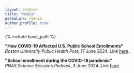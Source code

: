 ```yaml
---
layout: archive
title: "Media"
permalink: /media
author_profile: true
---
```

{% include base_path %}


**"How COVID-19 Affected U.S. Public School Enrollments"** <br>
_Boston University Public Health Post_, 17 June 2024. Link [here](https://publichealthpost.org/health-equity/how-covid-19-affected-u-s-public-school-enrollments/).


**"School enrollment during the COVID-19 pandemic"** <br>
_PNAS Science Sessions Podcast_, 3 June 2024. Link [here](https://www.pnas.org/post/podcast/school-enrollment-during-covid-19-pandemic).


